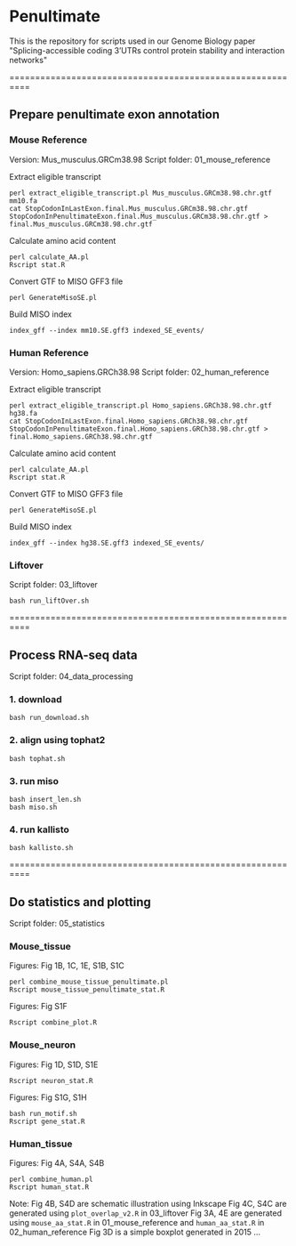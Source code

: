 # Penultimate

This is the repository for scripts used in our Genome Biology paper "Splicing-accessible coding 3’UTRs control protein stability and interaction networks"


==========================================================
## Prepare penultimate exon annotation

### Mouse Reference

Version: Mus_musculus.GRCm38.98
Script folder: 01_mouse_reference

Extract eligible transcript
```
perl extract_eligible_transcript.pl Mus_musculus.GRCm38.98.chr.gtf mm10.fa
cat StopCodonInLastExon.final.Mus_musculus.GRCm38.98.chr.gtf StopCodonInPenultimateExon.final.Mus_musculus.GRCm38.98.chr.gtf > final.Mus_musculus.GRCm38.98.chr.gtf
```

Calculate amino acid content
```
perl calculate_AA.pl
Rscript stat.R
```

Convert GTF to MISO GFF3 file
```
perl GenerateMisoSE.pl
```

Build MISO index
```
index_gff --index mm10.SE.gff3 indexed_SE_events/
```

### Human Reference

Version: Homo_sapiens.GRCh38.98
Script folder: 02_human_reference

Extract eligible transcript
```
perl extract_eligible_transcript.pl Homo_sapiens.GRCh38.98.chr.gtf hg38.fa
cat StopCodonInLastExon.final.Homo_sapiens.GRCh38.98.chr.gtf StopCodonInPenultimateExon.final.Homo_sapiens.GRCh38.98.chr.gtf > final.Homo_sapiens.GRCh38.98.chr.gtf
```

Calculate amino acid content
```
perl calculate_AA.pl
Rscript stat.R
```

Convert GTF to MISO GFF3 file
```
perl GenerateMisoSE.pl
```

Build MISO index
```
index_gff --index hg38.SE.gff3 indexed_SE_events/
```

### Liftover

Script folder: 03_liftover

```
bash run_liftOver.sh
```

==========================================================
## Process RNA-seq data

Script folder: 04_data_processing

### 1. download
```
bash run_download.sh
```

### 2. align using tophat2
```
bash tophat.sh
```

### 3. run miso
```
bash insert_len.sh
bash miso.sh
```
### 4. run kallisto
```
bash kallisto.sh
```

==========================================================
## Do statistics and plotting   

Script folder: 05_statistics

### Mouse_tissue

Figures: Fig 1B, 1C, 1E, S1B, S1C
```
perl combine_mouse_tissue_penultimate.pl
Rscript	mouse_tissue_penultimate_stat.R
```
 
Figures: Fig S1F
```
Rscript combine_plot.R
```

### Mouse_neuron

Figures: Fig 1D, S1D, S1E
```
Rscript neuron_stat.R
```

Figures: Fig S1G, S1H
```
bash run_motif.sh
Rscript gene_stat.R
```

### Human_tissue

Figures: Fig 4A, S4A, S4B
```
perl combine_human.pl
Rscript human_stat.R
```

Note: Fig 4B, S4D are schematic illustration using Inkscape
      Fig 4C, S4C are generated using `plot_overlap_v2.R` in 03_liftover
      Fig 3A, 4E are generated using `mouse_aa_stat.R` in 01_mouse_reference and `human_aa_stat.R` in 02_human_reference
      Fig 3D is a simple boxplot generated in 2015 ...
